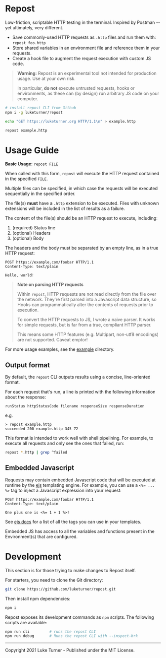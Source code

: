 # Repost

Low-friction, scriptable HTTP testing in the terminal. Inspired by Postman -- yet ultimately, very different.

- Save commonly-used HTTP requests as `.http` files and run them with: `repost foo.http`
- Store shared variables in an environment file and reference them in your requests.
- Create a hook file to augment the request execution with custom JS code.

> **Warning:** Repost is an experimental tool not intended for production usage. Use at your own risk.
> 
> In particular, **do not** execute untrusted requests, hooks or environments, as these can (by design)
> run arbitrary JS code on your computer.

```bash
# install repost CLI from Github
npm i -g luketurner/repost

echo "GET https://luketurner.org HTTP/1.1\n" > example.http

repost example.http
```

# Usage Guide

**Basic Usage:** `repost FILE`

When called with this form, `repost` will execute the HTTP request contained in the specified `FILE`.

Multiple files can be specified, in which case the requests will be executed sequentially in the specified order.

The file(s) **must** have a `.http` extension to be executed. Files with unknown extensions will be included in the list of results as a failure.

The content of the file(s) should be an HTTP request to execute, including:

1. (required) Status line
2. (optional) Headers
3. (optional) Body

The headers and the body must be separated by an empty line, as in a true HTTP request:

```
POST https://example.com/foobar HTTP/1.1
Content-Type: text/plain

Hello, world!
```

> **Note on parsing HTTP requests**
>
> Within `repost`, HTTP requests are not read directly from the file over the network. They're first parsed into a Javascript data structure, so Hooks can programmatically alter the contents of requests prior to execution.
>
> To convert the HTTP requests to JS, I wrote a naive parser. It works for simple requests, but is far from a true, compliant HTTP parser.
>
> This means some HTTP features (e.g. Multipart, non-utf8 encodings) are not supported. Caveat emptor!

For more usage examples, see the [example](example) directory.

## Output format

By default, the `repost` CLI outputs results using a concise, line-oriented format.

For each request that's run, a line is printed with the following information about the response:

```
runStatus httpStatusCode filename responseSize responseDuration
```

e.g.

```
> repost example.http
succeeded 200 example.http 345 72
```

This format is intended to work well with shell pipelining. For example, to execute all requests and only see the ones that failed, run:

```bash
repost *.http | grep ^failed
```

## Embedded Javascript

Requests may contain embedded Javascript code that will be executed at runtime by the [ejs](https://ejs.co/) templating engine. For example, you can use a `<%= ... %>` tag to inject a Javascript expression into your request:

```
POST https://example.com/foobar HTTP/1.1
Content-Type: text/plain

One plus one is <%= 1 + 1 %>!
```

See [ejs docs](https://ejs.co/#docs) for a list of all the tags you can use in your templates.


Embedded JS has access to all the variables and functions present in the Environment(s) that are configured.

# Development

This section is for those trying to make changes to Repost itself.

For starters, you need to clone the Git directory:

```bash
git clone https://github.com/luketurner/repost.git
```

Then install npm dependencies:

```bash
npm i
```

Repost exposes its development commands as `npm` scripts. The following scripts are available:

```bash
npm run cli         # runs the repost CLI
npm run debug       # Runs the repost CLI with --inspect-brk
```

---

Copyright 2021 Luke Turner - Published under the MIT License.
